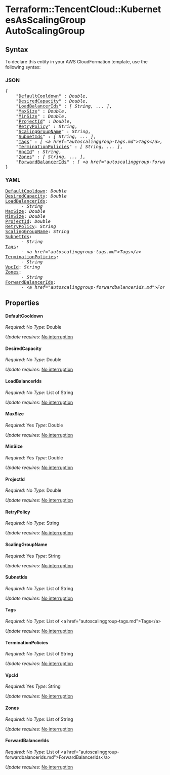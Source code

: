 # Terraform::TencentCloud::KubernetesAsScalingGroup AutoScalingGroup

## Syntax

To declare this entity in your AWS CloudFormation template, use the following syntax:

### JSON

<pre>
{
    "<a href="#defaultcooldown" title="DefaultCooldown">DefaultCooldown</a>" : <i>Double</i>,
    "<a href="#desiredcapacity" title="DesiredCapacity">DesiredCapacity</a>" : <i>Double</i>,
    "<a href="#loadbalancerids" title="LoadBalancerIds">LoadBalancerIds</a>" : <i>[ String, ... ]</i>,
    "<a href="#maxsize" title="MaxSize">MaxSize</a>" : <i>Double</i>,
    "<a href="#minsize" title="MinSize">MinSize</a>" : <i>Double</i>,
    "<a href="#projectid" title="ProjectId">ProjectId</a>" : <i>Double</i>,
    "<a href="#retrypolicy" title="RetryPolicy">RetryPolicy</a>" : <i>String</i>,
    "<a href="#scalinggroupname" title="ScalingGroupName">ScalingGroupName</a>" : <i>String</i>,
    "<a href="#subnetids" title="SubnetIds">SubnetIds</a>" : <i>[ String, ... ]</i>,
    "<a href="#tags" title="Tags">Tags</a>" : <i>[ &lt;a href=&#34;autoscalinggroup-tags.md&#34;&gt;Tags&lt;/a&gt;, ... ]</i>,
    "<a href="#terminationpolicies" title="TerminationPolicies">TerminationPolicies</a>" : <i>[ String, ... ]</i>,
    "<a href="#vpcid" title="VpcId">VpcId</a>" : <i>String</i>,
    "<a href="#zones" title="Zones">Zones</a>" : <i>[ String, ... ]</i>,
    "<a href="#forwardbalancerids" title="ForwardBalancerIds">ForwardBalancerIds</a>" : <i>[ &lt;a href=&#34;autoscalinggroup-forwardbalancerids.md&#34;&gt;ForwardBalancerIds&lt;/a&gt;, ... ]</i>
}
</pre>

### YAML

<pre>
<a href="#defaultcooldown" title="DefaultCooldown">DefaultCooldown</a>: <i>Double</i>
<a href="#desiredcapacity" title="DesiredCapacity">DesiredCapacity</a>: <i>Double</i>
<a href="#loadbalancerids" title="LoadBalancerIds">LoadBalancerIds</a>: <i>
      - String</i>
<a href="#maxsize" title="MaxSize">MaxSize</a>: <i>Double</i>
<a href="#minsize" title="MinSize">MinSize</a>: <i>Double</i>
<a href="#projectid" title="ProjectId">ProjectId</a>: <i>Double</i>
<a href="#retrypolicy" title="RetryPolicy">RetryPolicy</a>: <i>String</i>
<a href="#scalinggroupname" title="ScalingGroupName">ScalingGroupName</a>: <i>String</i>
<a href="#subnetids" title="SubnetIds">SubnetIds</a>: <i>
      - String</i>
<a href="#tags" title="Tags">Tags</a>: <i>
      - &lt;a href=&#34;autoscalinggroup-tags.md&#34;&gt;Tags&lt;/a&gt;</i>
<a href="#terminationpolicies" title="TerminationPolicies">TerminationPolicies</a>: <i>
      - String</i>
<a href="#vpcid" title="VpcId">VpcId</a>: <i>String</i>
<a href="#zones" title="Zones">Zones</a>: <i>
      - String</i>
<a href="#forwardbalancerids" title="ForwardBalancerIds">ForwardBalancerIds</a>: <i>
      - &lt;a href=&#34;autoscalinggroup-forwardbalancerids.md&#34;&gt;ForwardBalancerIds&lt;/a&gt;</i>
</pre>

## Properties

#### DefaultCooldown

_Required_: No
_Type_: Double

_Update requires_: [No interruption](https://docs.aws.amazon.com/AWSCloudFormation/latest/UserGuide/using-cfn-updating-stacks-update-behaviors.html#update-no-interrupt)

#### DesiredCapacity

_Required_: No
_Type_: Double

_Update requires_: [No interruption](https://docs.aws.amazon.com/AWSCloudFormation/latest/UserGuide/using-cfn-updating-stacks-update-behaviors.html#update-no-interrupt)

#### LoadBalancerIds

_Required_: No
_Type_: List of String

_Update requires_: [No interruption](https://docs.aws.amazon.com/AWSCloudFormation/latest/UserGuide/using-cfn-updating-stacks-update-behaviors.html#update-no-interrupt)

#### MaxSize

_Required_: Yes
_Type_: Double

_Update requires_: [No interruption](https://docs.aws.amazon.com/AWSCloudFormation/latest/UserGuide/using-cfn-updating-stacks-update-behaviors.html#update-no-interrupt)

#### MinSize

_Required_: Yes
_Type_: Double

_Update requires_: [No interruption](https://docs.aws.amazon.com/AWSCloudFormation/latest/UserGuide/using-cfn-updating-stacks-update-behaviors.html#update-no-interrupt)

#### ProjectId

_Required_: No
_Type_: Double

_Update requires_: [No interruption](https://docs.aws.amazon.com/AWSCloudFormation/latest/UserGuide/using-cfn-updating-stacks-update-behaviors.html#update-no-interrupt)

#### RetryPolicy

_Required_: No
_Type_: String

_Update requires_: [No interruption](https://docs.aws.amazon.com/AWSCloudFormation/latest/UserGuide/using-cfn-updating-stacks-update-behaviors.html#update-no-interrupt)

#### ScalingGroupName

_Required_: Yes
_Type_: String

_Update requires_: [No interruption](https://docs.aws.amazon.com/AWSCloudFormation/latest/UserGuide/using-cfn-updating-stacks-update-behaviors.html#update-no-interrupt)

#### SubnetIds

_Required_: No
_Type_: List of String

_Update requires_: [No interruption](https://docs.aws.amazon.com/AWSCloudFormation/latest/UserGuide/using-cfn-updating-stacks-update-behaviors.html#update-no-interrupt)

#### Tags

_Required_: No
_Type_: List of &lt;a href=&#34;autoscalinggroup-tags.md&#34;&gt;Tags&lt;/a&gt;

_Update requires_: [No interruption](https://docs.aws.amazon.com/AWSCloudFormation/latest/UserGuide/using-cfn-updating-stacks-update-behaviors.html#update-no-interrupt)

#### TerminationPolicies

_Required_: No
_Type_: List of String

_Update requires_: [No interruption](https://docs.aws.amazon.com/AWSCloudFormation/latest/UserGuide/using-cfn-updating-stacks-update-behaviors.html#update-no-interrupt)

#### VpcId

_Required_: Yes
_Type_: String

_Update requires_: [No interruption](https://docs.aws.amazon.com/AWSCloudFormation/latest/UserGuide/using-cfn-updating-stacks-update-behaviors.html#update-no-interrupt)

#### Zones

_Required_: No
_Type_: List of String

_Update requires_: [No interruption](https://docs.aws.amazon.com/AWSCloudFormation/latest/UserGuide/using-cfn-updating-stacks-update-behaviors.html#update-no-interrupt)

#### ForwardBalancerIds

_Required_: No
_Type_: List of &lt;a href=&#34;autoscalinggroup-forwardbalancerids.md&#34;&gt;ForwardBalancerIds&lt;/a&gt;

_Update requires_: [No interruption](https://docs.aws.amazon.com/AWSCloudFormation/latest/UserGuide/using-cfn-updating-stacks-update-behaviors.html#update-no-interrupt)

